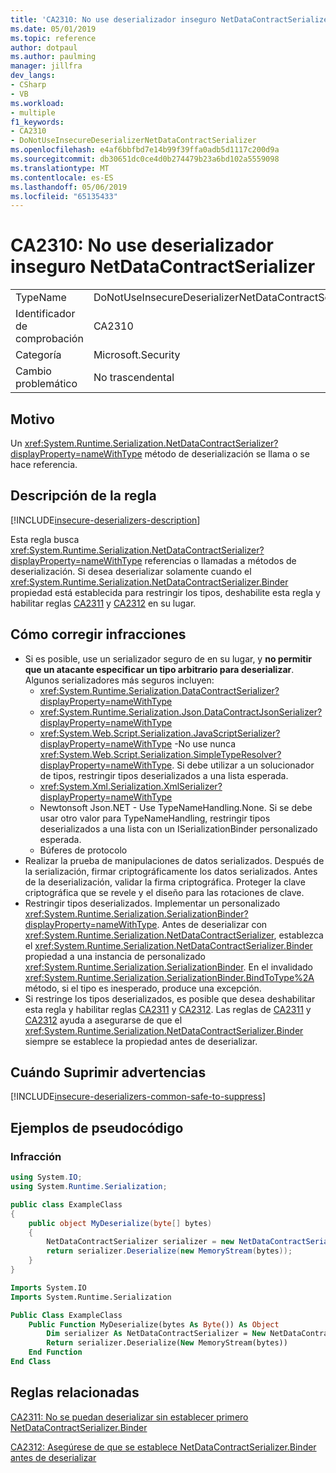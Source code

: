```yaml
---
title: 'CA2310: No use deserializador inseguro NetDataContractSerializer'
ms.date: 05/01/2019
ms.topic: reference
author: dotpaul
ms.author: paulming
manager: jillfra
dev_langs:
- CSharp
- VB
ms.workload:
- multiple
f1_keywords:
- CA2310
- DoNotUseInsecureDeserializerNetDataContractSerializer
ms.openlocfilehash: e4af6bbfbd7e14b99f39ffa0adb5d1117c200d9a
ms.sourcegitcommit: db30651dc0ce4d0b274479b23a6bd102a5559098
ms.translationtype: MT
ms.contentlocale: es-ES
ms.lasthandoff: 05/06/2019
ms.locfileid: "65135433"
---
```

# <a name="ca2310-do-not-use-insecure-deserializer-netdatacontractserializer"></a>CA2310: No use deserializador inseguro NetDataContractSerializer

|||
|-|-|
|TypeName|DoNotUseInsecureDeserializerNetDataContractSerializer|
|Identificador de comprobación|CA2310|
|Categoría|Microsoft.Security|
|Cambio problemático|No trascendental|

## <a name="cause"></a>Motivo

Un <xref:System.Runtime.Serialization.NetDataContractSerializer?displayProperty=nameWithType> método de deserialización se llama o se hace referencia.

## <a name="rule-description"></a>Descripción de la regla

[!INCLUDE[insecure-deserializers-description](includes/insecure-deserializers-description-md.md)]

Esta regla busca <xref:System.Runtime.Serialization.NetDataContractSerializer?displayProperty=nameWithType> referencias o llamadas a métodos de deserialización. Si desea deserializar solamente cuando el <xref:System.Runtime.Serialization.NetDataContractSerializer.Binder> propiedad está establecida para restringir los tipos, deshabilite esta regla y habilitar reglas [CA2311](ca2311-do-not-deserialize-without-first-setting-netdatacontractserializer-binder.md) y [CA2312](ca2312-ensure-netdatacontractserializer-binder-is-set-before-deserializing.md) en su lugar.

## <a name="how-to-fix-violations"></a>Cómo corregir infracciones

- Si es posible, use un serializador seguro de en su lugar, y **no permitir que un atacante especificar un tipo arbitrario para deserializar**. Algunos serializadores más seguros incluyen:
  - <xref:System.Runtime.Serialization.DataContractSerializer?displayProperty=nameWithType>
  - <xref:System.Runtime.Serialization.Json.DataContractJsonSerializer?displayProperty=nameWithType>
  - <xref:System.Web.Script.Serialization.JavaScriptSerializer?displayProperty=nameWithType> -No use nunca <xref:System.Web.Script.Serialization.SimpleTypeResolver?displayProperty=nameWithType>. Si debe utilizar a un solucionador de tipos, restringir tipos deserializados a una lista esperada.
  - <xref:System.Xml.Serialization.XmlSerializer?displayProperty=nameWithType>
  - Newtonsoft Json.NET - Use TypeNameHandling.None. Si se debe usar otro valor para TypeNameHandling, restringir tipos deserializados a una lista con un ISerializationBinder personalizado esperada.
  - Búferes de protocolo
- Realizar la prueba de manipulaciones de datos serializados. Después de la serialización, firmar criptográficamente los datos serializados. Antes de la deserialización, validar la firma criptográfica. Proteger la clave criptográfica que se revele y el diseño para las rotaciones de clave.
- Restringir tipos deserializados. Implementar un personalizado <xref:System.Runtime.Serialization.SerializationBinder?displayProperty=nameWithType>. Antes de deserializar con <xref:System.Runtime.Serialization.NetDataContractSerializer>, establezca el <xref:System.Runtime.Serialization.NetDataContractSerializer.Binder> propiedad a una instancia de personalizado <xref:System.Runtime.Serialization.SerializationBinder>. En el invalidado <xref:System.Runtime.Serialization.SerializationBinder.BindToType%2A> método, si el tipo es inesperado, produce una excepción.
- Si restringe los tipos deserializados, es posible que desea deshabilitar esta regla y habilitar reglas [CA2311](ca2311-do-not-deserialize-without-first-setting-netdatacontractserializer-binder.md) y [CA2312](ca2312-ensure-netdatacontractserializer-binder-is-set-before-deserializing.md). Las reglas de [CA2311](ca2311-do-not-deserialize-without-first-setting-netdatacontractserializer-binder.md) y [CA2312](ca2312-ensure-netdatacontractserializer-binder-is-set-before-deserializing.md) ayuda a asegurarse de que el <xref:System.Runtime.Serialization.NetDataContractSerializer.Binder> siempre se establece la propiedad antes de deserializar.

## <a name="when-to-suppress-warnings"></a>Cuándo Suprimir advertencias

[!INCLUDE[insecure-deserializers-common-safe-to-suppress](includes/insecure-deserializers-common-safe-to-suppress-md.md)]

## <a name="pseudo-code-examples"></a>Ejemplos de pseudocódigo

### <a name="violation"></a>Infracción

```csharp
using System.IO;
using System.Runtime.Serialization;

public class ExampleClass
{
    public object MyDeserialize(byte[] bytes)
    {
        NetDataContractSerializer serializer = new NetDataContractSerializer();
        return serializer.Deserialize(new MemoryStream(bytes));
    }
}
```

```vb
Imports System.IO
Imports System.Runtime.Serialization

Public Class ExampleClass
    Public Function MyDeserialize(bytes As Byte()) As Object
        Dim serializer As NetDataContractSerializer = New NetDataContractSerializer()
        Return serializer.Deserialize(New MemoryStream(bytes))
    End Function
End Class
```

## <a name="related-rules"></a>Reglas relacionadas

[CA2311: No se puedan deserializar sin establecer primero NetDataContractSerializer.Binder](ca2311-do-not-deserialize-without-first-setting-netdatacontractserializer-binder.md)

[CA2312: Asegúrese de que se establece NetDataContractSerializer.Binder antes de deserializar](ca2312-ensure-netdatacontractserializer-binder-is-set-before-deserializing.md)
